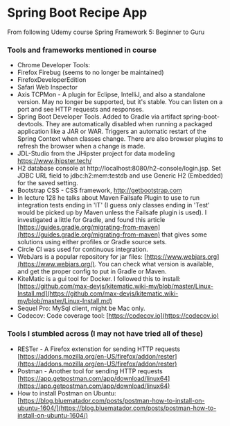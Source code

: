 # Spring Boot Recipe App
From following Udemy course Spring Framework 5: Beginner to Guru


### Tools and frameworks mentioned in course
* Chrome Developer Tools: 
* Firefox Firebug (seems to no longer be maintained)
* FirefoxDeveloperEdition
* Safari Web Inspector
* Axis TCPMon - A plugin for Eclipse, IntelliJ, and also a standalone version. May no longer be supported, but it's stable. You can listen on a port and see HTTP requests and responses.
* Spring Boot Developer Tools. Added to Gradle via artifact spring-boot-devtools. They are automatically disabled when running a packaged application like a JAR or WAR. Triggers an automatic restart of the Spring Context when classes change. There are also browser plugins to refresh the browser when a change is made.
* JDL-Studio from the JHipster project for data modeling https://www.jhipster.tech/
* H2 database console at http://localhost:8080/h2-console/login.jsp. Set JDBC URL field to jdbc:h2:mem:testdb and use Generic H2 (Embedded) for the saved setting.
* Bootstrap CSS - CSS framework, http://getbootstrap.com
* In lecture 128 he talks about Maven Failsafe Plugin to use to run integration tests ending in 'IT' (I guess only classes ending in 'Test' would be picked up by Maven unless the Failsafe plugin is used). I investigated a little for Gradle, and found this article [https://guides.gradle.org/migrating-from-maven](https://guides.gradle.org/migrating-from-maven) that gives some solutions using either profiles or Gradle source sets.
* Circle CI was used for continuous integration.
* WebJars is a popular repository for jar files: [https://www.webjars.org](https://www.webjars.org/). You can check what version is available, and get the proper config to put in Gradle or Maven.
* KiteMatic is a gui tool for Docker. I followed this to install: [https://github.com/max-devjs/kitematic.wiki-my/blob/master/Linux-Install.md](https://github.com/max-devjs/kitematic.wiki-my/blob/master/Linux-Install.md)
* Sequel Pro: MySql client, might be Mac only.
* Codecov: Code coverage tool: [https://codecov.io](https://codecov.io)

### Tools I stumbled across (I may not have tried all of these)
* RESTer - A Firefox extenstion for sending HTTP requests [https://addons.mozilla.org/en-US/firefox/addon/rester](https://addons.mozilla.org/en-US/firefox/addon/rester)
* Postman - Another tool for sending HTTP requests [https://app.getpostman.com/app/download/linux64](https://app.getpostman.com/app/download/linux64)
* How to install Postman on Ubuntu: [https://blog.bluematador.com/posts/postman-how-to-install-on-ubuntu-1604/](https://blog.bluematador.com/posts/postman-how-to-install-on-ubuntu-1604/)
